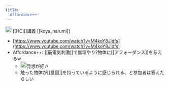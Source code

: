 ```yaml
---
title:
 'Affordance++'
---
```


<img src='https://scrapbox.io/api/pages/blu3mo-public/情報科学の達人/icon' alt='情報科学の達人.icon' height="19.5"/> [[HCI]]講義 [[koya_narumi]]
- [https://www.youtube.com/watch?v=M4koY8Jldfs](https://www.youtube.com/watch?v=M4koY8Jldfs)
- Affordance++: [[筋電気刺激]]で無理やり?物体に[[アフォーダンス]]を与えるw
    - <img src='https://scrapbox.io/api/pages/blu3mo-public/blu3mo/icon' alt='blu3mo.icon' height="19.5"/>発想が好き
    - 触った物体が[[意図]]を持っているように感じられる、と参加者は答えたらしい